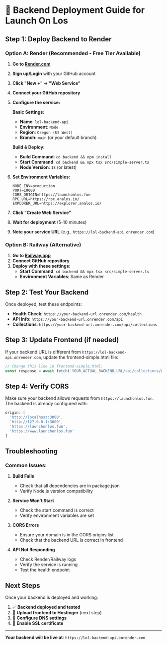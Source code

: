 # 🚀 Backend Deployment Guide for Launch On Los

## Step 1: Deploy Backend to Render

### Option A: Render (Recommended - Free Tier Available)

1. **Go to [Render.com](https://render.com)**
2. **Sign up/Login** with your GitHub account
3. **Click "New +" → "Web Service"**
4. **Connect your GitHub repository**
5. **Configure the service:**

   **Basic Settings:**
   - **Name**: `lol-backend-api`
   - **Environment**: `Node`
   - **Region**: `Oregon (US West)`
   - **Branch**: `main` (or your default branch)

   **Build & Deploy:**
   - **Build Command**: `cd backend && npm install`
   - **Start Command**: `cd backend && npx tsx src/simple-server.ts`
   - **Node Version**: `18` (or latest)

6. **Set Environment Variables:**
   ```
   NODE_ENV=production
   PORT=10000
   CORS_ORIGIN=https://launchonlos.fun
   RPC_URL=https://rpc.analos.io/
   EXPLORER_URL=https://explorer.analos.io/
   ```

7. **Click "Create Web Service"**
8. **Wait for deployment** (5-10 minutes)
9. **Note your service URL** (e.g., `https://lol-backend-api.onrender.com`)

### Option B: Railway (Alternative)

1. **Go to [Railway.app](https://railway.app)**
2. **Connect GitHub repository**
3. **Deploy with these settings:**
   - **Start Command**: `cd backend && npx tsx src/simple-server.ts`
   - **Environment Variables**: Same as Render

## Step 2: Test Your Backend

Once deployed, test these endpoints:

- **Health Check**: `https://your-backend-url.onrender.com/health`
- **API Info**: `https://your-backend-url.onrender.com/api`
- **Collections**: `https://your-backend-url.onrender.com/api/collections`

## Step 3: Update Frontend (if needed)

If your backend URL is different from `https://lol-backend-api.onrender.com`, update the frontend-simple.html file:

```javascript
// Change this line in frontend-simple.html:
const response = await fetch('YOUR_ACTUAL_BACKEND_URL/api/collections/upload', {
```

## Step 4: Verify CORS

Make sure your backend allows requests from `https://launchonlos.fun`. The backend is already configured with:

```javascript
origin: [
  'http://localhost:3000', 
  'http://127.0.0.1:3000',
  'https://launchonlos.fun',
  'https://www.launchonlos.fun'
]
```

## Troubleshooting

### Common Issues:

1. **Build Fails**
   - Check that all dependencies are in package.json
   - Verify Node.js version compatibility

2. **Service Won't Start**
   - Check the start command is correct
   - Verify environment variables are set

3. **CORS Errors**
   - Ensure your domain is in the CORS origins list
   - Check that the backend URL is correct in frontend

4. **API Not Responding**
   - Check Render/Railway logs
   - Verify the service is running
   - Test the health endpoint

## Next Steps

Once your backend is deployed and working:

1. ✅ **Backend deployed and tested**
2. 🔄 **Upload frontend to Hostinger** (next step)
3. 🔄 **Configure DNS settings**
4. 🔄 **Enable SSL certificate**

---

**Your backend will be live at**: `https://lol-backend-api.onrender.com`
